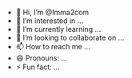 - 👋 Hi, I’m @Imma2com
- 👀 I’m interested in ...
- 🌱 I’m currently learning ...
- 💞️ I’m looking to collaborate on ...
- 📫 How to reach me ...
- 😄 Pronouns: ...
- ⚡ Fun fact: ...

<!---
Imma2com/Imma2com is a ✨ special ✨ repository because its `README.md` (this file) appears on your GitHub profile.
You can click the Preview link to take a look at your changes.
--->
